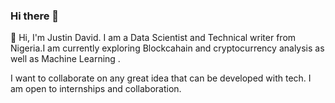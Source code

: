 ### Hi there 👋
👋 Hi, I'm Justin David. I am a Data Scientist and Technical writer from Nigeria.I am currently exploring Blockcahain and cryptocurrency analysis as well as Machine Learning .

I want to collaborate on any great idea that can be developed with tech. I am open to internships and collaboration.

<!--
Here are some ideas to get you started:

- 🔭 I’m currently working on ...
- 🌱 I’m currently learning ...
- 👯 I’m looking to collaborate on ...
- 🤔 I’m looking for help with ...
- 💬 Ask me about ...
- 📫 How to reach me: ...
- 😄 Pronouns: ...
- ⚡ Fun fact: ...
-->
